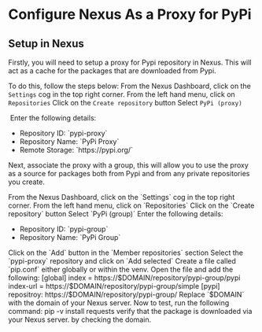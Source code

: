 # Configure Nexus As a Proxy for PyPi


## Setup in Nexus

Firstly, you will need to setup a proxy for Pypi repository in Nexus. 
This will act as a cache for the packages that are downloaded from Pypi.

To do this, follow the steps below:
<procedure title="Configure Pypi Proxy">
<step>
 From the Nexus Dashboard, click on the `Settings` cog in the top right corner.
</step>
<step>
    From the left hand menu, click on `Repositories`
</step>
<step>
    Click on the `Create repository` button
</step>
<step>
    Select `PyPi (proxy)`
</step>

<step>
<img src="nexus_proxy_pypi.png" alt=""/>
    Enter the following details:
    <ul>
        <li>Repository ID: `pypi-proxy`</li>
        <li>Repository Name: `PyPi Proxy`</li>
        <li>Remote Storage: `https://pypi.org/`</li>
    </ul>
</step>
</procedure>

Next, associate the proxy with a group, this will allow you to use the proxy as a source for packages
both from Pypi and from any private repositories you create.

<procedure title="Setup Nexus Group">
<step>
    From the Nexus Dashboard, click on the `Settings` cog in the top right corner.
</step>
<step>
    From the left hand menu, click on `Repositories`
</step>
<step>
    Click on the `Create repository` button
</step>
<step>
    Select `PyPi (group)`
</step>
<step>
    Enter the following details:
    <ul>
        <li>Repository ID: `pypi-group`</li>
        <li>Repository Name: `PyPi Group`</li>
    </ul>
</step>
<step>
    Click on the `Add` button in the `Member repositories` section
</step>
<step>
    Select the `pypi-proxy` repository and click on `Add selected`
</step>
</procedure>

<procedure title="Setting up pip.conf">
<step>
    Create a file called `pip.conf` either globally or within the venv.
</step>
<step>
    Open the file and add the following:
    <code-block xml:lang="ini">
      [global]
        index = https://$DOMAIN/repository/pypi-group/pypi
        index-url = https://$DOMAIN/repository/pypi-group/simple
      [pypi]
        repositroy: https://$DOMAIN/repository/pypi-group/
    </code-block>
</step>
<step>
    Replace `$DOMAIN` with the domain of your Nexus server. Now to test, run the following command:
    <code-block xml:lang="bash">
        pip -v install requests
    </code-block>
    verify that the package is downloaded via your Nexus server. by checking the domain.
</step>
</procedure>
